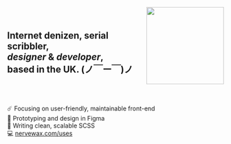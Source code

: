 
<img height="180" align="right" src="https://github.com/user-attachments/assets/7fea81f6-b5b4-4736-904a-e4f9704d3eef" />

<h2>
  <br>  
  Internet denizen, serial scribbler,<br>
  <i>designer</i> & <i>developer</i>,<br>
  based in the UK. (ノ￣ー￣)ノ<br>
  <br>
  <br>
</h2>


☄️ Focusing on user-friendly, maintainable front-end  
🎨 Prototyping and design in Figma  
🎏 Writing clean, scalable SCSS  
💻 [nervewax.com/uses](https://nervewax.com/uses/)  
